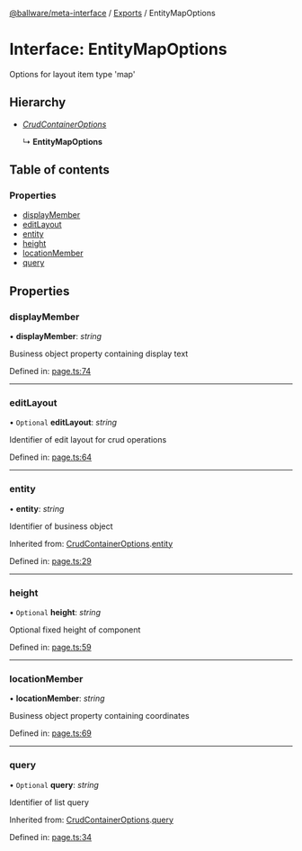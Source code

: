 [@ballware/meta-interface](../README.md) / [Exports](../modules.md) / EntityMapOptions

# Interface: EntityMapOptions

Options for layout item type 'map'

## Hierarchy

* [*CrudContainerOptions*](crudcontaineroptions.md)

  ↳ **EntityMapOptions**

## Table of contents

### Properties

- [displayMember](entitymapoptions.md#displaymember)
- [editLayout](entitymapoptions.md#editlayout)
- [entity](entitymapoptions.md#entity)
- [height](entitymapoptions.md#height)
- [locationMember](entitymapoptions.md#locationmember)
- [query](entitymapoptions.md#query)

## Properties

### displayMember

• **displayMember**: *string*

Business object property containing display text

Defined in: [page.ts:74](https://github.com/ballware/ballware-client/blob/cea3b48/packages/meta-interface/src/page.ts#L74)

___

### editLayout

• `Optional` **editLayout**: *string*

Identifier of edit layout for crud operations

Defined in: [page.ts:64](https://github.com/ballware/ballware-client/blob/cea3b48/packages/meta-interface/src/page.ts#L64)

___

### entity

• **entity**: *string*

Identifier of business object

Inherited from: [CrudContainerOptions](crudcontaineroptions.md).[entity](crudcontaineroptions.md#entity)

Defined in: [page.ts:29](https://github.com/ballware/ballware-client/blob/cea3b48/packages/meta-interface/src/page.ts#L29)

___

### height

• `Optional` **height**: *string*

Optional fixed height of component

Defined in: [page.ts:59](https://github.com/ballware/ballware-client/blob/cea3b48/packages/meta-interface/src/page.ts#L59)

___

### locationMember

• **locationMember**: *string*

Business object property containing coordinates

Defined in: [page.ts:69](https://github.com/ballware/ballware-client/blob/cea3b48/packages/meta-interface/src/page.ts#L69)

___

### query

• `Optional` **query**: *string*

Identifier of list query

Inherited from: [CrudContainerOptions](crudcontaineroptions.md).[query](crudcontaineroptions.md#query)

Defined in: [page.ts:34](https://github.com/ballware/ballware-client/blob/cea3b48/packages/meta-interface/src/page.ts#L34)
